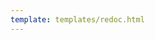 ```yaml
---
template: templates/redoc.html
---
```


<redoc spec-url="../../../apis/organization-apis/restapis/organization-user-invitation.yaml" theme='{{redoc_theme}}'></redoc>
